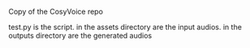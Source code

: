 Copy of the CosyVoice repo

test.py is the script. in the assets directory are the input audios. in the outputs directory are the generated audios
